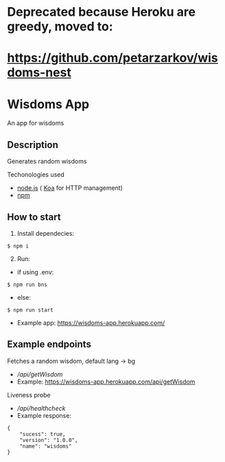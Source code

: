 # Deprecated because Heroku are greedy, moved to:
# https://github.com/petarzarkov/wisdoms-nest

# Wisdoms App
An app for wisdoms

Description
-
Generates random wisdoms

Techonologies used

* [node.js](https://nodejs.org/en/) ( [Koa](https://koajs.com/) for HTTP management)
* [npm](https://www.npmjs.com/)

How to start
-
1. Install dependecies:
```
$ npm i
```
2. Run:
* if using .env:
```
$ npm run bns
```
* else: 
```
$ npm run start
```

* Example app:
https://wisdoms-app.herokuapp.com/

Example endpoints
-

Fetches a random wisdom, default lang -> bg
* _/api/getWisdom_ 
* Example:
https://wisdoms-app.herokuapp.com/api/getWisdom

Liveness probe
* _/api/healthcheck_
* Example response:
```
{
    "sucess": true,
    "version": "1.0.0",
    "name": "wisdoms"
}
```
 
